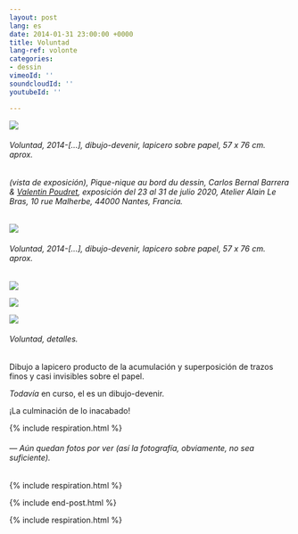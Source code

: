 ```yaml
---
layout: post
lang: es
date: 2014-01-31 23:00:00 +0000
title: Voluntad
lang-ref: volonte
categories:
- dessin
vimeoId: ''
soundcloudId: ''
youtubeId: ''

---
```

![](/mepierdoparaver/imgs/dsc_2386_-1-up.jpg)

###### _Voluntad_, 2014-\[...\], dibujo-devenir, lapicero sobre papel, 57 x 76 cm. aprox.

###### (vista de exposición), _Pique-nique au bord du dessin_, Carlos Bernal Barrera & [Valentin Poudret](http://www.valentin-poudret.com), exposición del 23 al 31 de julio 2020, Atelier Alain Le Bras, 10 rue Malherbe, 44000 Nantes, Francia.

![](/mepierdoparaver/imgs/dsc_2513_-2-up.jpg)

###### _Voluntad_, 2014-\[...\], dibujo-devenir, lapicero sobre papel, 57 x 76 cm. aprox.

![](/mepierdoparaver/imgs/dsc_2517_-3-up.jpg)

![](/mepierdoparaver/imgs/dsc_2518_-4-up.jpg)

![](/mepierdoparaver/imgs/dsc_2519_-5-up.jpg)

###### _Voluntad_, detalles.

Dibujo a lapicero producto de la acumulación y superposición de trazos finos y casi invisibles sobre el papel.

_Todavía_ en curso, el es un dibujo-devenir.

¡La culminación de lo inacabado!

{% include respiration.html %}

###### — _Aún quedan fotos por ver (así la fotografía, obviamente, no sea suficiente)._

{% include respiration.html %}

{% include end-post.html %}

{% include respiration.html %}